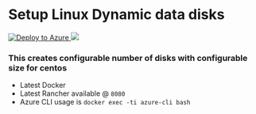 # Setup Linux Dynamic data disks 

<a href="https://portal.azure.com/#create/Microsoft.Template/uri/https%3A%2F%2Fraw.githubusercontent.com%2Fdwaiba%2azure-quickstart-templates%2Fmaster%2F201-vm-linux-dynamic-data-disks%2Fazuredeploy.json" target="_blank">
   <img alt="Deploy to Azure" src="http://azuredeploy.net/deploybutton.png"/>
</a>

  <a href="http://armviz.io/#/?load=https%3A%2F%2Fraw.githubusercontent.com%2Fdwaiba%2azure-quickstart-templates%2Fmaster%2F201-vm-linux-dynamic-data-disks%2Fazuredeploy.json" target="_blank">  
<img src="http://armviz.io/visualizebutton.png"/> </a>  

### This creates configurable number of disks with configurable size for centos
* Latest Docker
* Latest Rancher available @ <code>8080</code>
* Azure CLI usage is <code>docker exec -ti azure-cli bash</code>
